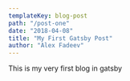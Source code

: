 ```yaml
---
templateKey: blog-post
path: "/post-one"
date: "2018-04-08"
title: "My First Gatsby Post"
author: "Alex Fadeev"
---
```


This is my very first blog in gatsby